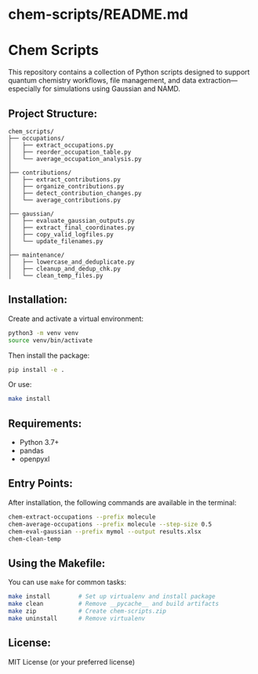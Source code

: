 # chem-scripts/README.md

Chem Scripts
============

This repository contains a collection of Python scripts designed to support quantum chemistry workflows, file management, and data extraction—especially for simulations using Gaussian and NAMD.

Project Structure:
------------------

```
chem_scripts/
├── occupations/
│   ├── extract_occupations.py
│   ├── reorder_occupation_table.py
│   └── average_occupation_analysis.py
│
├── contributions/
│   ├── extract_contributions.py
│   ├── organize_contributions.py
│   ├── detect_contribution_changes.py
│   └── average_contributions.py
│
├── gaussian/
│   ├── evaluate_gaussian_outputs.py
│   ├── extract_final_coordinates.py
│   ├── copy_valid_logfiles.py
│   └── update_filenames.py
│
├── maintenance/
│   ├── lowercase_and_deduplicate.py
│   ├── cleanup_and_dedup_chk.py
│   └── clean_temp_files.py
```

Installation:
-------------
Create and activate a virtual environment:

```bash
python3 -m venv venv
source venv/bin/activate
```

Then install the package:

```bash
pip install -e .
```

Or use:
```bash
make install
```

Requirements:
-------------
- Python 3.7+
- pandas
- openpyxl

Entry Points:
-------------
After installation, the following commands are available in the terminal:

```bash
chem-extract-occupations --prefix molecule
chem-average-occupations --prefix molecule --step-size 0.5
chem-eval-gaussian --prefix mymol --output results.xlsx
chem-clean-temp
```

Using the Makefile:
-------------------
You can use `make` for common tasks:

```bash
make install        # Set up virtualenv and install package
make clean          # Remove __pycache__ and build artifacts
make zip            # Create chem-scripts.zip
make uninstall      # Remove virtualenv
```

License:
--------
MIT License (or your preferred license)
